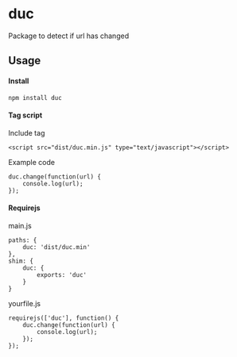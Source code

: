 # duc
Package to detect if url has changed

## Usage

#### Install

```
npm install duc
```

#### Tag script

Include tag
```
<script src="dist/duc.min.js" type="text/javascript"></script>
```

Example code
```
duc.change(function(url) {
    console.log(url);
});
```

#### Requirejs

main.js
```
paths: {
    duc: 'dist/duc.min'
},
shim: {
    duc: {
        exports: 'duc'
    }
}
```

yourfile.js
```
requirejs(['duc'], function() {
    duc.change(function(url) {
        console.log(url);
    });
});
```